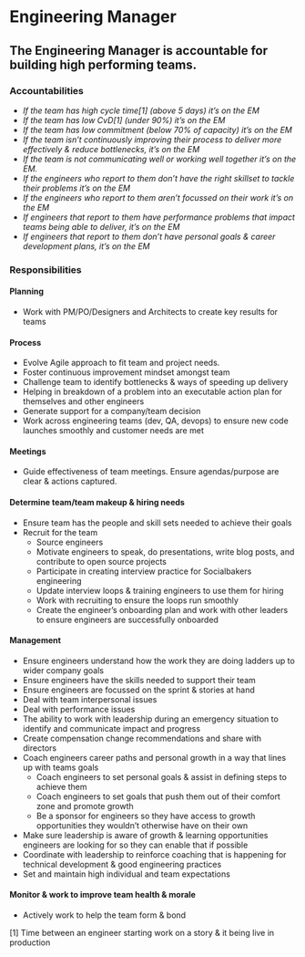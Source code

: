 Engineering Manager
===================

## The Engineering Manager is accountable for building high performing teams.

### Accountabilities
* *If the team has high cycle time[1] (above 5 days) it’s on the EM*
* *If the team has low CvD[1] (under 90%) it’s on the EM*
* *If the team has low commitment (below 70% of capacity) it’s on the EM*
* *If the team isn’t continuously improving their process to deliver more effectively & reduce bottlenecks, it’s on the EM*
* *If the team is not communicating well or working well together it’s on the EM.*
* *If the engineers who report to them don’t have the right skillset to tackle their problems it’s on the EM*
* *If the engineers who report to them aren’t focussed on their work it’s on the EM*
* *If engineers that report to them have performance problems that impact teams being able to deliver, it’s on the EM*
* *If engineers that report to them don’t have personal goals & career development plans, it’s on the EM*


### Responsibilities
#### Planning
* Work with PM/PO/Designers and Architects to create key results for teams
#### Process
* Evolve Agile approach to fit team and project needs.
* Foster continuous improvement mindset amongst team
* Challenge team to identify bottlenecks & ways of speeding up delivery
* Helping in breakdown of a problem into an executable action plan for themselves and other engineers 
* Generate support for a company/team decision
* Work across engineering teams (dev, QA, devops) to ensure new code launches smoothly and customer needs are met
#### Meetings
* Guide effectiveness of team meetings. Ensure agendas/purpose are clear & actions captured. 
#### Determine team/team makeup & hiring needs
* Ensure team has the people and skill sets needed to achieve their goals
* Recruit for the team 
   * Source engineers
   * Motivate engineers to speak, do presentations, write blog posts, and contribute to open source projects
   * Participate in creating interview practice for Socialbakers engineering
   * Update interview loops & training engineers to use them for hiring 
   * Work with recruiting to ensure the loops run smoothly
   * Create the engineer’s onboarding plan and work with other leaders to ensure engineers are successfully onboarded 
#### Management
* Ensure engineers understand how the work they are doing ladders up to wider company goals
* Ensure engineers have the skills needed to support their team
* Ensure engineers are focussed on the sprint & stories at hand
* Deal with team interpersonal issues
* Deal with performance issues 
* The ability to work with leadership during an emergency situation to identify and communicate impact and progress
* Create compensation change recommendations and share with directors
* Coach engineers career paths and personal growth in a way that lines up with teams goals
   * Coach engineers to set personal goals & assist in defining steps to achieve them
   * Coach engineers to set goals that push them out of their comfort zone and promote growth
   * Be a sponsor for engineers so they have access to growth opportunities they wouldn’t otherwise have on their own
* Make sure leadership is aware of growth & learning opportunities engineers are looking for so they can enable that if possible
* Coordinate with leadership to reinforce coaching that is happening for technical development & good engineering practices
* Set and maintain high individual and team expectations

#### Monitor & work to improve team health & morale
* Actively work to help the team form & bond

[1] Time between an engineer starting work on a story & it being live in production

